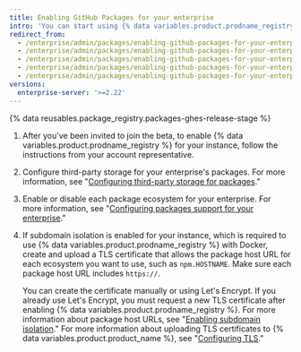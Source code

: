 ```yaml
---
title: Enabling GitHub Packages for your enterprise
intro: 'You can start using {% data variables.product.prodname_registry %} on your instance by enabling the feature, configuring third-party storage, configuring the ecosystems you want to support, and updating your TLS certificate.'
redirect_from:
  - /enterprise/admin/packages/enabling-github-packages-for-your-enterprise
  - /enterprise/admin/packages/enabling-github-packages-for-your-enterprise
  - /enterprise/admin/packages/enabling-github-packages-for-your-enterprise
  - /enterprise/admin/packages/enabling-github-packages-for-your-enterprise
  - /enterprise/admin/packages/enabling-github-packages-for-your-enterprise
versions:
  enterprise-server: '>=2.22'
---
```


{% data reusables.package_registry.packages-ghes-release-stage %}

1. After you've been invited to join the beta, to enable {% data variables.product.prodname_registry %} for your instance, follow the instructions from your account representative.
1. Configure third-party storage for your enterprise's packages. For more information, see "[Configuring third-party storage for packages](/enterprise/admin/packages/configuring-third-party-storage-for-packages)."
1. Enable or disable each package ecosystem for your enterprise. For more information, see "[Configuring packages support for your enterprise](/enterprise/admin/packages/configuring-packages-support-for-your-enterprise)."
1. If subdomain isolation is enabled for your instance, which is required to use {% data variables.product.prodname_registry %} with Docker, create and upload a TLS certificate that allows the package host URL for each ecosystem you want to use, such as `npm.HOSTNAME`. Make sure each package host URL includes `https://`.

    You can create the certificate manually or using Let's Encrypt. If you already use Let's Encrypt, you must request a new TLS certificate after enabling {% data variables.product.prodname_registry %}. For more information about package host URLs, see "[Enabling subdomain isolation](/enterprise/admin/configuration/enabling-subdomain-isolation)." For more information about uploading TLS certificates to {% data variables.product.product_name %}, see "[Configuring TLS](/enterprise/admin/configuration/configuring-tls)."
